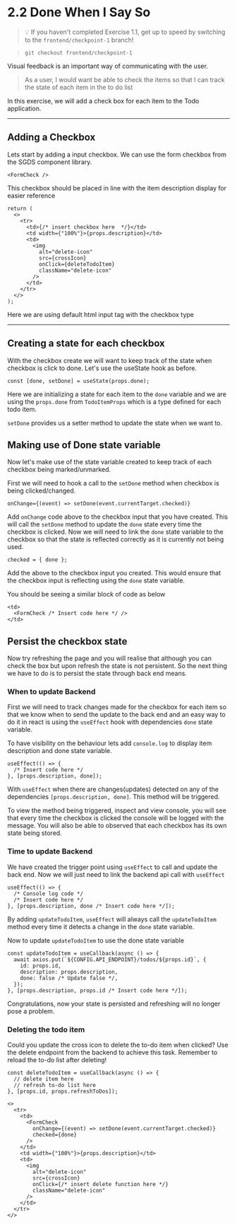 # 2.2 Done When I Say So

> 💡 If you haven't completed Exercise 1.1, get up to speed by switching to the `frontend/checkpoint-1` branch!

> `git checkout frontend/checkpoint-1`

Visual feedback is an important way of communicating with the user.

> As a user, I would want be able to check the items so that I can track the state of each item in the to do list

In this exercise, we will add a check box for each item to the Todo application.

---

## Adding a Checkbox

Lets start by adding a input checkbox. We can use the form checkbox from the SGDS component library.

```tsx
<FormCheck />
```

This checkbox should be placed in line with the item description display for easier reference

```tsx
return (
  <>
    <tr>
      <td>{/* insert checkbox here  */}</td>
      <td width={"100%"}>{props.description}</td>
      <td>
        <img
          alt="delete-icon"
          src={crossIcon}
          onClick={deleteTodoItem}
          className="delete-icon"
        />
      </td>
    </tr>
  </>
);
```

Here we are using default html input tag with the checkbox type

---

## Creating a state for each checkbox

With the checkbox create we will want to keep track of the state when checkbox is click to done.
Let's use the useState hook as before.

```tsx
const [done, setDone] = useState(props.done);
```

Here we are initializing a state for each item to the `done` variable and we are using the `props.done` from `TodoItemProps` which is a type defined for each todo item.

`setDone` provides us a setter method to update the state when we want to.

## Making use of Done state variable

Now let's make use of the state variable created to keep track of each checkbox being marked/unmarked.

First we will need to hook a call to the `setDone` method when checkbox is being clicked/changed.

```tsx
onChange={(event) => setDone(event.currentTarget.checked)}
```

Add `onChange` code above to the checkbox input that you have created. This will call the `setDone` method to update the `done` state every time the checkbox is clicked.
Now we will need to link the `done` state variable to the checkbox so that the state is reflected correctly as it is currently not being used.

```tsx
checked = { done };
```

Add the above to the checkbox input you created. This would ensure that the checkbox input is reflecting using the `done` state variable.

You should be seeing a similar block of code as below

```tsx
<td>
  <FormCheck /* Insert code here */ />
</td>
```

## Persist the checkbox state

Now try refreshing the page and you will realise that although you can check the box but upon refresh the state is not persistent. So the next thing we have to do is to persist the state through back end means.

### When to update Backend

First we will need to track changes made for the checkbox for each item so that we know when to send the update to the back end and an easy way to do it in react is using the `useEffect` hook with dependencies `done` state variable.

To have visibility on the behaviour lets add `console.log` to display item description and done state variable.

```tsx
useEffect(() => {
  /* Insert code here */
}, [props.description, done]);
```

With `useEffect` when there are changes(updates) detected on any of the dependencies `[props.description, done]`. This method will be triggered.

To view the method being triggered, inspect and view console, you will see that every time the checkbox is clicked the console will be logged with the message. You will also be able to observed that each checkbox has its own state being stored.

### Time to update Backend

We have created the trigger point using `useEffect` to call and update the back end. Now we will just need to link the backend api call with `useEffect`

```tsx
useEffect(() => {
  /* Console log code */
  /* Insert code here */
}, [props.description, done /* Insert code here */]);
```

By adding `updateTodoItem`, `useEffect` will always call the `updateTodoItem` method every time it detects a change in the `done` state variable.

Now to update `updateTodoItem` to use the done state variable

```tsx
const updateTodoItem = useCallback(async () => {
  await axios.put(`${CONFIG.API_ENDPOINT}/todos/${props.id}`, {
    id: props.id,
    description: props.description,
    done: false /* Update false */,
  });
}, [props.description, props.id /* Insert code here */]);
```

Congratulations, now your state is persisted and refreshing will no longer pose a problem.

### Deleting the todo item

Could you update the cross icon to delete the to-do item when clicked?
Use the delete endpoint from the backend to achieve this task. Remember to reload the to-do list after deleting!

```tsx
const deleteTodoItem = useCallback(async () => {
  // delete item here
  // refresh to-do list here
}, [props.id, props.refreshToDos]);
```

```tsx
<>
  <tr>
    <td>
      <FormCheck
        onChange={(event) => setDone(event.currentTarget.checked)}
        checked={done}
      />
    </td>
    <td width={"100%"}>{props.description}</td>
    <td>
      <img
        alt="delete-icon"
        src={crossIcon}
        onClick={/* insert delete function here */}
        className="delete-icon"
      />
    </td>
  </tr>
</>
```
